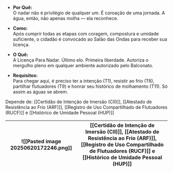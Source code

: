 - **Por Quê:**  
    O nadar não é privilégio de qualquer um. É coroação de uma jornada. A água, então, não apenas molha — ela reconhece.
    
- **Como:**  
    Após cumprir todas as etapas com coragem, compostura e umidade suficiente, o cidadão é convocado ao Salão das Ondas para receber sua licença.
    
- **O Quê:**  
    A Licença Para Nadar. Último elo. Primeira liberdade. Autoriza o mergulho pleno em qualquer ambiente autorizado pelo Balconato.
    
- **Requisitos:**  
    Para chegar aqui, é preciso ter a intenção (T1), resistir ao frio (T6), partilhar flutuadores (T9) e honrar seu histórico de molhamento (T11). Só assim as águas se abrem.

Depende de: [[Certidão de Intenção de Imersão (CII)]], [[Atestado de Resistência ao Frio (ARF)]], [[Registro de Uso Compartilhado de Flutuadores (RUCF)]] e [[Histórico de Umidade Pessoal (HUP)]]


| ![[Pasted image 20250620172246.png]] | [[Certidão de Intenção de Imersão (CII)]], [[Atestado de Resistência ao Frio (ARF)]], [[Registro de Uso Compartilhado de Flutuadores (RUCF)]] e [[Histórico de Umidade Pessoal (HUP)]] |
| ------------------------------------ | -------------------------------------------------------------------------------------------------------------------------------------------------------------------------------------- |


